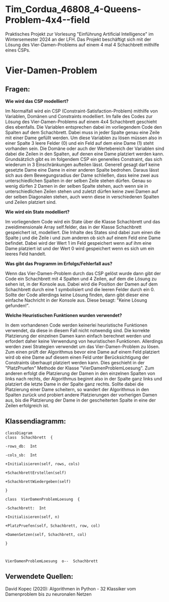 # Tim_Cordua_46808_4-Queens-Problem-4x4--field
Praktisches Projekt zur Vorlesung "Einführung Artificial Intelligence" im Wintersemester 2024 an der LFH. Das Projekt beschäftigt sich mit der Lösung des Vier-Damen-Problems auf einem 4 mal 4 Schachbrett mithilfe eines CSPs.

# Vier-Damen-Problem

## Fragen:

**Wie wird das CSP modelliert?**

Im Normalfall wird ein CSP (Constraint-Satisfaction-Problem) mithilfe von Variablen, Domänen und Constraints modelliert. Im falle des Codes zur Lösung des Vier-Damen-Problems auf einem 4x4 Schachbrett geschieht dies ebenfalls. Die Variablen entsprechen dabei im vorliegendem Code den Spalten auf dem Schachbrett. Dabei muss in jeder Spalte genau eine Zeile mit einer Dame gefüllt werden. Um diese Variablen zu lösen müssen also in einer Spalte 3 leere Felder (0) und ein Feld auf dem eine Dame (1) steht vorhanden sein. Die Domäne oder auch der Wertebereich der Variablen sind dabei die Zeilen in den Spalten, auf denen eine Dame platziert werden kann. Grundsätzlich gibt es im folgendem CSP ein generelles Constraint, das sich wiederum in 3 Einschränkungen aufteilen lässt. Generell gesagt darf keine gesetzte Dame eine Dame in einer anderen Spalte bedrohen. Daraus lässt sich aus dem Bewegungsradius der Dame schließen, dass keine zwei aus unterschiedlichen Spalten in der selben Zeile stehen dürfen. Genau so wenig dürfen 2 Damen in der selben Spalte stehen, auch wenn sie in unterschiedlichen Zeilen stehen und zuletzt dürfen keine zwei Damen auf der selben Diagonalen stehen, auch wenn diese in verschiedenen Spalten und Zeilen platziert sind.

**Wie wird ein State modelliert?**

Im vorliegendem Code wird ein State über die Klasse Schachbrett und das zweidimensionale Array self.felder, das in der Klasse Schachbrett gespeichert ist, modelliert. Die Inhalte des States sind dabei zum einen die Spalte j und die Zeile i und zum anderen ob sich auf einem Feld eine Dame befindet. Dabei wird der Wert 1 im Feld gespeichert wenn auf ihm eine Dame platziert ist und der Wert 0 wird gespeichert wenn es sich um ein leeres Feld handelt.

**Was gibt das Programm im Erfolgs/Fehlerfall aus?**

Wenn das Vier-Damen-Problem durch das CSP gelöst wurde dann gibt der Code ein Schachbrett mit 4 Spalten und 4 Zeilen, auf dem die Lösung zu sehen ist, in der Konsole aus. Dabei wird die Position der Damen auf dem Schachbrett durch eine 1 symbolisiert und die leeren Felder durch ein 0. Sollte der Code allerdings keine Lösung finden, dann gibt dieser eine einfache Nachricht in der Konsole aus. Diese besagt: "Keine Lösung gefunden!".

**Welche Heuristischen Funktionen wurden verwendet?**

In dem vorhandenen Code werden keinerlei heuristische Funktionen verwendet, da diese in diesem Fall nicht notwendig sind. Die korrekte Platzierung der einzelnen Damen kann einfach berechnet werden und erfordert daher keine Verwendung von heuristischen Funktionen. Allerdings werden zwei Strategien verwendet um das Vier-Damen-Problem zu lösen. Zum einen prüft der Algorithmus bevor eine Dame auf einem Feld platziert wird ob eine Dame auf diesem einen Feld unter Berücksichtigung der Constraints überhaupt platziert werden kann. Dies geschieht in der "PlatzPruefen" Methode der Klasse
"VierDamenProblemLoesung". Zum anderen erfolgt die Platzierung der Damen in den einzelnen Spalten von links nach rechts, der Algorithmus beginnt also in der Spalte ganz links und platziert die letzte Dame in der Spalte ganz rechts. Sollte dabei die Platzierung einer Dame scheitern, so wandert der Algorithmus in den Spalten zurück und probiert andere Platzierungen der vorherigen Damen aus, bis die Platzierung der Dame in der gescheiterten Spalte in eine der Zeilen erfolgreich ist.

## Klassendiagramm:
```mermaid
classDiagram
class  Schachbrett  {

-rows_db:  Int

-cols_sb:  Int

+Initialisieren(self, rows, cols)

+SchachbrettErstellen(self)

+SchachbrettWiedergeben(self)

}

class  VierDamenProblemLoesung  {

-Schachbrett:  Int

+Initialisieren(self, n)

+PlatzPruefen(self, Schachbrett, row, col)

+DamenSetzen(self, Schachbrett, col)

}

  

VierDamenProblemLoesung  o--  Schachbrett
```

## Verwendete Quellen:
David Kopec (2020): Algorithmen in Python - 32 Klassiker vom Damenproblem bis zu neuronalen Netzen
